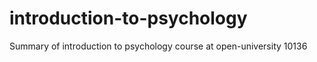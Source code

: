 # introduction-to-psychology
Summary of introduction to psychology course at open-university 10136 
